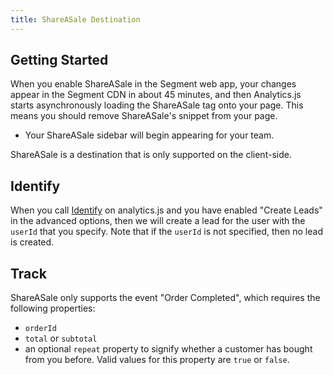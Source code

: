 ```yaml
---
title: ShareASale Destination
---
```


## Getting Started

When you enable ShareASale in the Segment web app, your changes appear in the Segment CDN in about 45 minutes, and then Analytics.js starts asynchronously loading the ShareASale tag onto your page. This means you should remove ShareASale's snippet from your page.
+ Your ShareASale sidebar will begin appearing for your team.

ShareASale is a destination that is only supported on the client-side.


## Identify

When you call [Identify](/docs/connections/spec/identify/) on analytics.js and you have enabled "Create Leads" in the advanced options, then we will create a lead for the user with the `userId` that you specify. Note that if the `userId` is not specified, then no lead is created.

## Track

ShareASale only supports the event "Order Completed", which requires the following properties:
- `orderId`
- `total` or `subtotal`
- an optional `repeat` property to signify whether a customer has bought from you before. Valid values for this property are `true` or `false`.
